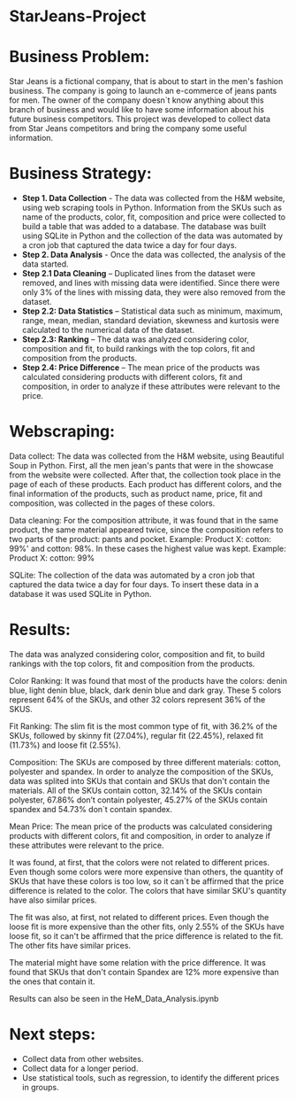 # StarJeans-Project

# Business Problem:

Star Jeans is a fictional company, that is about to start in the men's fashion business. The company is going to launch an e-commerce of jeans pants for men. The owner of the company doesn`t know anything about this branch of business and would like to have some information about his future business competitors. 
This project was developed to collect data from Star Jeans competitors and bring the company some useful information.

# Business Strategy:
- **Step 1. Data Collection** - The data was collected from the H&M website, using web scraping tools in Python. Information from the SKUs such as name of the products, color, fit, composition and price were collected to build a table that was added to a database. The database was built using SQLite in Python and the collection of the data was automated by a cron job that captured the data twice a day for four days. 
- **Step 2. Data Analysis** - Once the data was collected, the analysis of the data started.  
- **Step 2.1 Data Cleaning** – Duplicated lines from the dataset were removed, and lines with missing data were identified. Since there were only 3% of the lines with missing data, they were also removed from the dataset.
- **Step 2.2: Data Statistics** – Statistical data such as minimum, maximum, range, mean, median, standard deviation, skewness and kurtosis were calculated to the numerical data of the dataset.
- **Step 2.3: Ranking** – The data was analyzed considering color, composition and fit, to build rankings with the top colors, fit and composition from the products.
- **Step 2.4: Price Difference** – The mean price of the products was calculated considering products with different colors, fit and composition, in order to analyze if these attributes were relevant to the price. 

# Webscraping:
Data collect:
The data was collected from the H&M website, using Beautiful Soup in Python.
First, all the men jean's pants that were in the showcase from the website were collected. 
After that, the collection took place in the page of each of these products.
Each product has different colors, and the final information of the products, such as product name, price, fit and composition, was collected in the pages of these colors.

Data cleaning:
For the composition attribute, it was found that in the same product, the same material appeared twice, since the composition refers to two parts of the product: pants and pocket. 
Example: Product X: cotton: 99%' and cotton: 98%.
In these cases the highest value was kept. 
Example: Product X: cotton: 99%

SQLite: 
The collection of the data was automated by a cron job that captured the data twice a day for four days. To insert these data in a database it was used SQLite in Python.

# Results:
The data was analyzed considering color, composition and fit, to build rankings with the top colors, fit and composition from the products.

Color Ranking:
It was found that most of the products have the colors: denin blue, light denin blue, black, dark denin blue and dark gray. These 5 colors represent 64% of the SKUs, and other 32 colors represent 36% of the SKUS. 

Fit Ranking:
The slim fit is the most common type of fit, with 36.2% of the SKUs, followed by skinny fit (27.04%), regular fit (22.45%), relaxed fit (11.73%) and loose fit (2.55%).

Composition:
The SKUs are composed by three different materials: cotton, polyester and spandex. In order to analyze the composition of the SKUs, data was splited into SKUs that contain and SKUs that don't contain the materials.  All of the SKUs contain cotton, 32.14% of the SKUs contain polyester, 67.86% don’t contain polyester, 45.27% of the SKUs contain spandex and 54.73% don`t contain spandex.

Mean Price:
The mean price of the products was calculated considering products with different colors, fit and composition, in order to analyze if these attributes were relevant to the price. 

It was found, at first, that the colors were not related to different prices. Even though some colors were more expensive than others, the quantity of SKUs that have these colors is too low, so it can´t be affirmed that the price difference is related to the color. The colors that have similar SKU's quantity have also similar prices.

The fit was also, at first, not related to different prices. Even though the loose fit is more expensive than the other fits, only 2.55% of the SKUs have loose fit, so it can't be affirmed that the price difference is related to the fit.  The other fits have similar prices.

The material might have some relation with the price difference. It was found that SKUs that don't contain Spandex are 12% more expensive than the ones that contain it.

Results can also be seen in the HeM_Data_Analysis.ipynb

# Next steps: 
- Collect data from other websites. 
- Collect data for a longer period.
- Use statistical tools, such as regression, to identify the different prices in groups.
